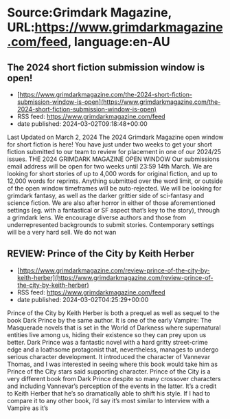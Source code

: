 # Source:Grimdark Magazine, URL:https://www.grimdarkmagazine.com/feed, language:en-AU

## The 2024 short fiction submission window is open!
 - [https://www.grimdarkmagazine.com/the-2024-short-fiction-submission-window-is-open](https://www.grimdarkmagazine.com/the-2024-short-fiction-submission-window-is-open)
 - RSS feed: https://www.grimdarkmagazine.com/feed
 - date published: 2024-03-02T09:18:48+00:00

<p>Last Updated on March 2, 2024 The 2024 Grimdark Magazine open window for short fiction is here! You have just under two weeks to get your short fiction submitted to our team to review for placement in one of our 2024/25 issues. THE 2024 GRIMDARK MAGAZINE OPEN WINDOW Our submissions email address will be open for two weeks until 23:59 14th March. We are looking for short stories of up to 4,000 words for original fiction, and up to 12,000 words for reprints. Anything submitted over the word limit, or outside of the open window timeframes will be auto-rejected. We will be looking for grimdark fantasy, as well as the darker grittier side of sci-fantasy and science fiction. We are also after horror in either of those aforementioned settings (eg. with a fantastical or SF aspect that’s key to the story), through a grimdark lens. We encourage diverse authors and those from underrepresented backgrounds to submit stories. Contemporary settings will be a very hard sell. We do not wan

## REVIEW: Prince of the City by Keith Herber
 - [https://www.grimdarkmagazine.com/review-prince-of-the-city-by-keith-herber](https://www.grimdarkmagazine.com/review-prince-of-the-city-by-keith-herber)
 - RSS feed: https://www.grimdarkmagazine.com/feed
 - date published: 2024-03-02T04:25:29+00:00

<p>Prince of the City by Keith Herber is both a prequel as well as sequel to the book Dark Prince by the same author. It is one of the early Vampire: The Masquerade novels that is set in the World of Darkness where supernatural entities live among us, hiding their existence so they can prey upon us better. Dark Prince was a fantastic novel with a hard gritty street-crime edge and a loathsome protagonist that, nevertheless, manages to undergo serious character development. It introduced the character of Vannevar Thomas, and I was interested in seeing where this book would take him as Prince of the City stars said supporting character. Prince of the City is a very different book from Dark Prince despite so many crossover characters and including Vannevar’s perception of the events in the latter. It’s a credit to Keith Herber that he’s so dramatically able to shift his style. If I had to compare it to any other book, I’d say it’s most similar to Interview with a Vampire as it’s 

